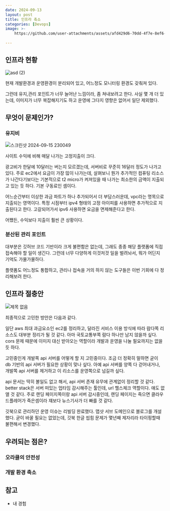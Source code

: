 ```yaml
---
date: 2024-09-13
layout: post
title: 인프라 축소
categories: [Devops]
image: >-
    https://github.com/user-attachments/assets/afd429d6-70dd-4f7e-8ef6-eda46cd1ac11
    
---
```


## 인프라 현황

![asd (2)](https://github.com/user-attachments/assets/afd429d6-70dd-4f7e-8ef6-eda46cd1ac11)

현재 개발환경과 운영환경이 분리되어 있고, 어느정도 모니터링 환경도 갖춰져 있다.

그런데 유지,관리 포인트가 너무 늘어난 느낌이라, 좀 쳐내보려고 한다.
사실 몇 개 더 있는데, 이미지가 너무 복잡해지기도 하고 운영에 그다지 영향은 없어서 일단 제외했다.

## 무엇이 문제인가?
### 유지비

![스크린샷 2024-09-15 230049](https://github.com/user-attachments/assets/07d67fea-fdc7-46b7-8e40-3f60a674c553)

사이트 수익에 비해 매달 나가는 고정지출이 크다.

광고비가 한달에 10달러는 버는지 모르겠는데, 서버비로 꾸준히 16달러 정도가 나가고 있다. 주로 ec2에서 요금이 가장 많이 나가는데, 살펴보니 뭔가 추가적인 컴퓨팅 리소스가 나간다기보다는 기본적으로 t2 micro가 켜져있을 때 나가는 최소한의 금액이 지출되고 있는 듯 하다. 기본 구동료인 셈이다.

어느순간부터 이상한 과금 파트가 하나 추가되어서 더 부담스러운데, vpc라는 명목으로 지출되는 영역이다. 특정 시점부터 ipv4 형태의 고정 아이피를 사용하면 추가적으로 지출된다고 한다. 고갈되어가서 ipv6 사용하면 요금을 면제해준다고 한다.

어쨌든, 수익보다 지출이 훨씬 큰 상황이다.

### 분산된 관리 포인트

대부분은 깃허브 코드 기반이라 크게 불편함은 없는데, 그래도 종종 해당 플랫폼에 직접 접속해야 할 일이 생긴다. 그런데 너무 다양하게 이것저것 일을 벌려놔서, 뭐가 어딘지 기억도 가물가물하다. 

플랫폼도 어느정도 통합하고, 관리나 접속을 거의 하지 않는 도구들은 이번 기회에 다 정리해보려 한다.

## 인프라 절충안

![제목 없음](https://github.com/user-attachments/assets/c6ad889e-743f-44fd-87fb-f19f9626a184)

최종적으로 고민한 방안은 다음과 같다.

일단 aws 최대 과금요소인 ec2를 정리하고, 달라진 서비스 이용 방식에 따라 람다쪽 리소스도 대부분 정리가 될 것 같다. 아마 국토교통부쪽 람다 하나만 남지 않을까 싶다. cors 문제 때문에 이미지 대신 받아오는 역할이라 개발과 운영을 나눌 필요까지는 없을 듯 하다.

고민중인게 개발쪽 api 서버를 어떻게 할 지 고민중이다. 조금 더 정확히 말하면 굳이 db 기반의 api 서버가 필요한 상황이 맞나 싶다. 아예 api 서버를 양쪽 다 걷어내거나, 개발쪽 api 서버를 제거하고 이 리소스를 운영쪽으로 넘길까 싶다.

api 문서는 딱히 볼일도 없고 해서, api 서버 존재 유무에 관계없이 정리할 것 같다.
better stack은 서버 떠있는 업타임 감시해주는 툴인데, url 헬스체크 역할이다. 
얘도 없앨 것 같다. 주로 랜딩 페이지쪽이랑 api 서버 감시중인데, 랜딩 페이지는 죽으면 클라우드플레어가 죽은셈이라 쟤보다 뉴스기사가 더 빠를 것 같다. 

깃북으로 관리하던 운영 이슈는 리빌딩 완료했다. 맵샷 서브 도메인으로 블로그를 개설했다. 굳이 바꿀 필요는 없었는데, 깃북 한글 씹힘 문제가 몇년째 제자리라 타이핑할때 불편해서 변경했다. 

## 우려되는 점은?

### 오라클의 안전성

### 개발 환경 축소




## 참고

- 내 경험